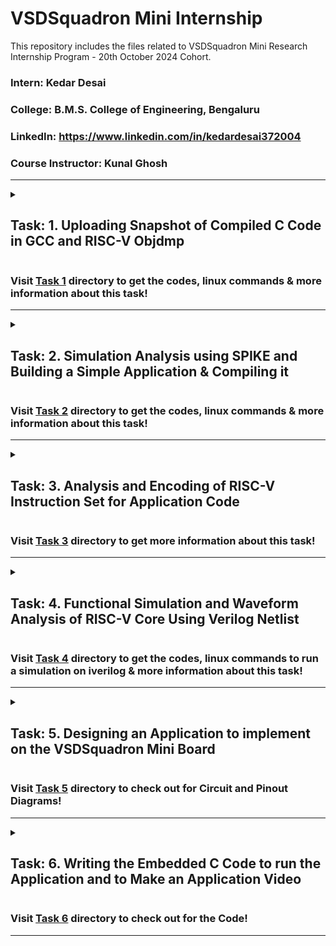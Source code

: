 # VSDSquadron Mini Internship
This repository includes the files related to VSDSquadron Mini Research Internship Program - 20th October 2024 Cohort. 

### Intern: Kedar Desai
### College: B.M.S. College of Engineering, Bengaluru
### LinkedIn: https://www.linkedin.com/in/kedardesai372004
### Course Instructor: Kunal Ghosh

---

<details>
<summary><h2>Task: 1. Uploading Snapshot of Compiled C Code in GCC and RISC-V Objdmp</h2></summary>
  
#### Recording-1: https://1drv.ms/v/s!Ai4WW_jutengioJdZ78uhSPF1aH--w?e=FOv6oe
- [x] Create GitHub repo.
- [x] Install RISC-V toolchain using VDI shared over whatsapp group.
- [x] Refer to [C based Lab video](https://1drv.ms/v/s!Ai4WW_jutenghrYpUsL_MLKJDSLVyg?e=gdA9TW) and [RISC-V based lab video](https://1drv.ms/v/s!Ai4WW_jutengg7dbp9XlZXjJmxogBw?e=ycX4fO). 
- [x] Complete exact steps on your machine. 
- [x] Upload snapshot of compiled C code and RISC-V Objdmp on your GitHub repo.

## Task 1 Output:
   ![Created C Code](https://github.com/user-attachments/assets/cc5f856b-516a-4e10-a154-325292aefda6)
   ***Figure 1. Created C Code***

   ![Compiled C Code](https://github.com/user-attachments/assets/b1a4fa76-8b74-43ec-a888-12e84e3f1331)
   ***Figure 2. Compiled C Code in GCC***

   ![Generated Assembly code for the C code using `-O1` variable](https://github.com/user-attachments/assets/1767b985-86a1-4bb6-96ec-7a2cc144dfef)
   ***Figure 3. Generated Assembly code for the C code using `-O1` variable*** </br>
   Here, when `-O1` variable is used, we see that the compiler takes 15 instructions to compile the C code.

   ![Generated Assembly code for the C code using `-Ofast` variable](https://github.com/user-attachments/assets/e82c6220-c96b-44c0-b95f-d7e0014a3520)
   ***Figure 4. Generated Assembly code for the C code using `-Ofast` variable*** </br>
   But, when `-Ofast` variable is used, we see that the compiler takes 12 instructions to compile the C code.
   
</details>

### Visit [Task 1](https://github.com/Kedard37/VSDSquadron_Mini_Internship/tree/main/Task%201) directory to get the codes, linux commands & more information about this task!

---

<details>
<summary><h2>Task: 2. Simulation Analysis using SPIKE and Building a Simple Application & Compiling it</h2></summary>
  
#### Recording-2: https://1drv.ms/v/s!Ai4WW_jutengioNNuMgM-OzvVic2Qw?e=qyDLQx

<details>
<summary><h3>Task: 2A. Simulation Analysis using SPIKE</h3></summary>
  
- [x] [SPIKE Simulation](https://1drv.ms/v/s!Ai4WW_jutengg7dmZwxQmBY-JEGihg?e=A4ASgZ) and observation with -O1 and -Ofast.
- [x] Upload snapshot of compiled C Code, RISC-V Objdmp with above options on your GitHub repo.

## Task 2A Output:
![Compiled C Code in RISC-V Spike Simulator](https://github.com/user-attachments/assets/ddfac69a-b4ff-402d-b6c6-49476fb0f597) <br/>
***Figure 1. Compiled C Code in Spike Simulator*** <br/>

![Compiled C Code in GCC v/s Spike Simulator](https://github.com/user-attachments/assets/de1e4468-d26f-42bf-b888-e738490ccb5c) <br/>
***Figure 2. Compiled C Code in GCC v/s Spike Simulator*** <br/>
Upon comparing the compiled outputs from GCC (from the previous task) and Spike Simulation (from this task), we see that both the outputs are same. 
Hence, we can conclude that the generated Assembly Instructions are correct for the written C program. 

## Debugging the Compilation Process in Spike Simulation:
  ![image](https://github.com/user-attachments/assets/65dee3f9-9743-4d78-a51d-8114e657b033) <br/>
***Figure 3. Generated Assembly Code in RISC-V Compiler*** <br/>

![Debug 1](https://github.com/user-attachments/assets/9d2c10f3-1d38-4549-a85a-6d1d4c536214) <br/>
***Figure 4. Debug 1*** <br/>
In this image, we see the Spike simulator running in debug mode with the program `Sum1ton.o`. The command `until pc 0 100b0` is issued, which instructs the simulator to run until the program counter (PC) reaches address `0x100b0`. The we the contents of two registers: `a2` and `a0` using the `reg 0` command. Initially, `a2` holds the value `0x0`, and `a0` holds the value `0x1`. The simulator steps through the program, executing two instructions (`lui a2, 0x1` and `lui a0, 0x21`), which load immediate values into the registers. After the instructions execute, `a2` contains `0x1000`, and `a0` contains `0x21000`, showing how the values in these registers change during execution.

![Debug 2](https://github.com/user-attachments/assets/943f67e1-d9f9-47cc-b9d6-274a639a04e2) <br/>
***Figure 5. Debug 2*** <br/>
In the image, the Spike simulator is running `Sum1ton.o` in debug mode, and after halting at PC `0x100b8`, the stack pointer (`sp`) initially holds `0x0000003ffffffb50` and register `a2` holds `0x0000000000001000`. The program then executes two **addi** (add immediate) instructions: the first, `addi sp, sp, -16`, decreases the stack pointer by (16)<sub>decimal</sub> = (10)<sub>hexadecimal</sub>, resulting in `0x0000003ffffffb40`, while the second, `addi a2, a2, 954`, increases the value of register `a2` by (954)<sub>decimal</sub> = (3ba)<sub>hexadecimal</sub>, updating it to `0x0000000000013ba`. This demonstrates how the program updates these registers as part of its execution flow.

![image](https://github.com/user-attachments/assets/3313ea88-82a5-4819-91e9-84ed789ad1a0) <br/>
***Figure 6. Debug 3*** <br/>
In this image, the Spike simulator is running the `Sum1ton.o` program in debug mode, pausing at PC `0x100c0`. Initially, register `a1` holds `0x0000003ffffffb58` and `a0` holds `0x0000000000021000`. The first instruction executed is `li a1, 100`, which loads the value (100)<sub>decimal</sub> = (64)<sub>hexadecimal</sub> into register `a1`, updating it to `0x0000000000000064`. The second instruction, `addi a0, a0, 384`, adds the immediate value (384)<sub>decimal</sub> = (180)<sub>hexadecimal</sub> to the current value of `a0`, resulting in `0x0000000000021180`. This demonstrates how the program updates the values in these registers through simple arithmetic and load operations. <br/>

Similarly, other instructions in the Assembly code can be debugged in the same fashion.
</details>

<details>
<summary><h3>Task: 2B. Building a Simple Application & Compiling the same</h3></summary>
  
- [x] Write a simple C program for any simple application and compile with RISC-V GCC/SPIKE.

## Task 2B Output:
## Digital Design Application:
### Maximum & Minimum Number Detector:
The **Maximum & Minimum Number Detector** is a digital design application that identifies the largest and smallest numbers from a given set of inputs. 
This application is crucial in systems where real-time data processing is needed, such as sensor data analysis, decision-making circuits, or optimization algorithms. 
By comparing multiple inputs, the design detects and outputs both the maximum and minimum values, providing an essential function in data filtering, control systems, and digital signal processing.

#### 1. Writing a C Program to Find Maximum & Minimum of 5 User given Numerical Inputs:
![Create_a_C_Program](https://github.com/user-attachments/assets/1d144a1f-25ee-44e4-bd2d-67c7ac1cf36e) </br>
***Figure 1. Creating a C Program***

#### 2. Compiling the Written C Program using GCC(GNU Compiler Collection):
![Compiled_C_Code_in_GCC](https://github.com/user-attachments/assets/b11b1e2b-8cd8-4075-8712-a281b2c76d25) </br>
***Figure 2. Compiled C Code in GCC***

#### 3. Generating the Assembly Code for the written C Program using RISC-V Compiler:
![Generated_Assembly_code_in_RISC_V_Compiler](https://github.com/user-attachments/assets/a76f6e84-d9b7-4457-baac-85cc3968a8ef) <br/>
***Figure 3. Generated Assembly Code in RISC_V Compiler***

#### 4. Compiling & Verifying the Written C Program using Spike Simulator:
![Compiled_C_Code_in_Spike_Simulator](https://github.com/user-attachments/assets/8de29c45-6d5b-4a38-9d30-0d718d5a18e0) <br/>
***Figure 4. Compiled C Code in Spike Simulator***
### Thus, the outputs compiled by GCC and the Spike Simulator are the same! 
### Hence, Verified!
#### 5. View the Written C Program on the Terminal (OPTIONAL):
![View_the_C_Program](https://github.com/user-attachments/assets/6f91d05d-d847-4342-8c04-b38d196a9fb3) <br/>
***Figure 5. View the C Program***
</details>

</details>

### Visit [Task 2](https://github.com/Kedard37/VSDSquadron_Mini_Internship/tree/main/Task%202) directory to get the codes, linux commands & more information about this task!

---

<details>
<summary><h2>Task: 3. Analysis and Encoding of RISC-V Instruction Set for Application Code</h2></summary>
  
#### Recording-3: https://1drv.ms/v/s!Ai4WW_jutengioVXeULLeI8yaBEUpQ?e=UShN0M
- [x] List various RISC-V instruction type (R, I, S, B, U, J) after going through [RISC-V software documentation](https://riscv.org/technical/specifications/).
- [x] Identify 15 unique RISC-V instructions from riscv-objdmp of your application code.
- [x] Identify exact 32-bit instruction code in the instruction type format for 15 unique instructions.
- [x] Upload the 32-bit pattern on Github.

## Task 3 Output:
<details>
<summary><h3>Subtask: 1. Listing the RISC-V Instruction Types [R, I, S, B, U, J]</h3></summary>
  
![RISC-V Instruction Types](https://github.com/user-attachments/assets/9d0cf4e8-4a7c-4c0c-bc32-505818c5a9e5) <br/>
***Figure 1. RISC-V Instruction Types*** <br/>
*Source: RISC-V, Specifications, Volume 1, Unprivileged Specification version 20240411, Page 24* <br/>

The above figure shows the instruction formats for various RISC-V instruction types. Each of them are described in detail below:

### 1. **R-Type (Register-Type) Instruction:**
![R-Type Instruction](https://github.com/user-attachments/assets/d9a8ba3e-30c5-4e6a-8b0f-e18e670384ec)  <br/>
***Figure 2. R-Type Instruction*** <br/>
*Source: RISC-V, Specifications, Volume 1, Unprivileged Specification version 20240411, Page 23* <br/>
   * **Fields:**
     - `funct7` (bits 31-25): Used to differentiate between similar instructions. Often used for encoding the operation, such as shift amount or sign extension.
     - `rs2` (bits 24-20): Source register 2.
     - `rs1` (bits 19-15): Source register 1.
     - `funct3` (bits 14-12): Specifies the operation to be performed (e.g., add, subtract, etc.).
     - `rd` (bits 11-7): Destination register.
     - `opcode` (bits 6-0): Specifies the type of instruction (e.g., arithmetic, logical).
   * **Usage:** R-Type instructions perform register-to-register operations like arithmetic (ADD, SUB), logical (AND, OR), and shifts (SLL, SRL).
### 2. **I-Type (Immediate-Type) Instruction:**
![I-Type Instruction](https://github.com/user-attachments/assets/eba6cec5-ac04-4270-aef3-ebb9b3d26d95)  <br/>
***Figure 3. I-Type Instruction*** <br/>
*Source: RISC-V, Specifications, Volume 1, Unprivileged Specification version 20240411, Page 23* <br/>
   - **Fields:**
     - `imm[11:0]` (bits 31-20): Immediate value (12-bit signed) that is directly used as an operand.
     - `rs1` (bits 19-15): Source register.
     - `funct3` (bits 14-12): Specifies the operation (e.g., load, add immediate, etc.).
     - `rd` (bits 11-7): Destination register.
     - `opcode` (bits 6-0): Specifies the type of instruction.
   - **Usage:** I-Type instructions are typically used for operations that involve an immediate value, such as `ADDI` (add immediate), load instructions (`LW`), and some system calls.
### 3. **S-Type (Store-Type) Instruction:**
![S-Type Instruction](https://github.com/user-attachments/assets/b7fb90f9-939e-40b9-be68-04f2a7cf845a) <br/>
***Figure 4. S-Type Instruction*** <br/>
*Source: RISC-V, Specifications, Volume 1, Unprivileged Specification version 20240411, Page 23* <br/>
   * **Fields:**
     - `imm[11:5]` (bits 31-25): Upper 7 bits of the immediate value.
     - `rs2` (bits 24-20): Source register 2 (data to be stored).
     - `rs1` (bits 19-15): Source register 1 (base address).
     - `funct3` (bits 14-12): Specifies the operation (e.g., store byte, store word).
     - `imm[4:0]` (bits 11-7): Lower 5 bits of the immediate value.
     - `opcode` (bits 6-0): Specifies the type of instruction.
   * **Usage:** S-Type instructions are used for store operations, where the value in `rs2` is stored in memory at the address computed by adding the immediate value to `rs1`. Example: `SW` (store word).
### 4. **B-Type (Branch-Type) Instruction:**
![B-Type Instruction](https://github.com/user-attachments/assets/4242a6ba-dfeb-4b2a-8540-31ffb27ea258) <br/>
***Figure 5. B-Type Instruction*** <br/>
*Source: RISC-V, Specifications, Volume 1, Unprivileged Specification version 20240411, Page 24* <br/>
   * **Fields:**
     - `imm[12]` (bit 31): 12th bit of the immediate value.
     - `imm[10:5]` (bits 30-25): Bits 10 through 5 of the immediate value.
     - `rs2` (bits 24-20): Source register 2 (used for comparison).
     - `rs1` (bits 19-15): Source register 1 (used for comparison).
     - `funct3` (bits 14-12): Specifies the condition for the branch (e.g., equal, less than).
     - `imm[4:1]` (bits 11-8): Bits 4 through 1 of the immediate value.
     - `imm[11]` (bit 7): 11th bit of the immediate value.
     - `opcode` (bits 6-0): Specifies the type of instruction.
   * **Usage:** B-Type instructions are used for conditional branching based on comparisons between `rs1` and `rs2`. Examples include `BEQ` (branch if equal) and `BNE` (branch if not equal).
### 5. **U-Type (Upper Immediate-Type) Instruction:**
![U-Type Instruction](https://github.com/user-attachments/assets/2698be73-4dd0-4939-9f10-abc44edf4d94) <br/>
***Figure 6. U-Type Instruction*** <br/>
*Source: RISC-V, Specifications, Volume 1, Unprivileged Specification version 20240411, Page 23* <br/>
   * **Fields:**
     - `imm[31:12]` (bits 31-12): 20-bit immediate value.
     - `rd` (bits 11-7): Destination register.
     - `opcode` (bits 6-0): Specifies the type of instruction.
   * **Usage:** U-Type instructions are used to load a 20-bit immediate value into the upper 20 bits of a register. Example: `LUI` (load upper immediate).
### 6. **J-Type (Jump-Type) Instruction:**
![J-Type Instruction](https://github.com/user-attachments/assets/20827770-67f4-4f3f-a139-445805a16f55) <br/>
***Figure 7. J-Type Instruction*** <br/>
*Source: RISC-V, Specifications, Volume 1, Unprivileged Specification version 20240411, Page 24* <br/>
   * **Fields:**
     - `imm[20]` (bit 31): 20th bit of the immediate value.
     - `imm[10:1]` (bits 30-21): Bits 10 through 1 of the immediate value.
     - `imm[11]` (bit 20): 11th bit of the immediate value.
     - `imm[19:12]` (bits 19-12): Bits 19 through 12 of the immediate value.
     - `rd` (bits 11-7): Destination register (used to store the return address).
     - `opcode` (bits 6-0): Specifies the type of instruction.
   * **Usage:** J-Type instructions are used for jump operations, such as `JAL` (jump and link), where the program jumps to a specific address and stores the return address in the destination register.

These formats show how different instruction types in RISC-V are encoded. They balance simplicity, flexibility, and compactness, making the architecture suitable for various types of operations.
</details>

<details>
<summary><h3>Subtask: 2. Identifying 15 unique RISC-V instructions from `Max_Min_Detector.o` Assembly Code along with the 32-Bit Instruction Code</h3></summary>
  
| Instruction No. | RISC_V Instruction | 32-Bit Instruction Code |
| :---: | :--- | :---: |
| 1.  | `lui     a0, 0x2b`       | `0002b537` | 
| 2.  | `addi    a0, a0, -544`   | `de050513` | 
| 3.  | `sd      s3, 40(sp)`     | `03313423` | 
| 4.  | `jal     ra, 10634`      | `55c000ef` | 
| 5.  | `li      s2, 5`          | `00500913` | 
| 6.  | `addiw   s0, s0, 1`      | `0014041b` |
| 7.  | `mv      a1, s0`         | `00040593` |
| 8.  | `bne     s0, s2, 100ec`  | `ff2410e3` |
| 9.  | `lw      a4, 8(sp)`      | `00812703` |
| 10. | `blt     a4, a2, 101dc`  | `0cc74063` |
| 11. | `sext.w  a5, a4`         | `0007079b` |
| 12. | `ld      s0, 64(sp)`     | `04013403` |
| 13. | `j       10174`          | `fcdff06f` |
| 14. | `ret`                    | `00008067` |
| 15. | `xor     a8, a1, a4`     | `0040C433` |
</details>

<details>
<summary><h3>Subtask: 3 & 4. Identifying Exact 32-bit Instruction Code in the Instruction Type format for above unique instructions and uploading it</h3></summary>
  
Here is the instruction breakdown for the given RISC-V instructions in the Instruction Type format:
#### 1. `lui a0, 0x2b`
- **Type**: U-Type
- **Opcode (LUI)**: `0110111` (7 bits)
- **rd (a0)**: x10 = `01010` (5 bits)
- **Immediate (0x2b)**: `00000000000000101011` (upper 20 bits)
- **32-bit instruction**: (`00000000000000101011 01011 0110111`)<sub>2</sub> = (`0002b537`)<sub>16</sub>
  
#### 2. `addi a0, a0, -544`
- **Type**: I-Type
- **Opcode (ADDI)**: `0010011` (7 bits)
- **rd (a0)**: x10 = `01010` (5 bits)
- **rs1 (a0)**: x10 = `01010` (5 bits)
- **funct3**: `000` (3 bits)
- **Immediate (-544)**: `110111100000` (12 bits, two's complement for -544)
- **32-bit instruction**: (`110111100000 01010 000 01010 0010011`)<sub>2</sub> = (`de050513`)<sub>16</sub>

#### 3. `sd s3, 40(sp)`
- **Type**: S-Type
- **Opcode (SD)**: `0100011` (7 bits)
- **rs1 (sp)**: x2 = `00010` (5 bits)
- **rs2 (s3)**: x19 = `10011` (5 bits)
- **funct3**: `011` (3 bits)
- **Immediate (40)**: `000000101000` (split into imm[11:5] and imm[4:0])
  - imm[11:5]: `0000001`
  - imm[4:0]: `01000`
- **32-bit instruction**: (`0000001 10011 00010 011 01000 0100011`)<sub>2</sub> = (`03313423`)<sub>16</sub>

#### 4. `jal ra, 10634`
- **Type**: J-Type
- **Opcode (JAL)**: `1101111` (7 bits)
- **rd (ra)**: x1 = `00001` (5 bits)
- **Immediate (10634)**: `010101110000` (split into imm[20|10:1|11|19:12])
  - imm[20] = `0`
  - imm[10:1] = `1010101110`
  - imm[11] = `0`
  - imm[19:12] = `00000000`
- **32-bit instruction**: (`0 1010101110 0 00000000 00001 1101111`)<sub>2</sub> = (`55c000ef`)<sub>16</sub>

#### 5. `li s2, 5`
- **Type**: I-Type
- **Opcode (ADDI)**: `0010011` (7 bits)
- **rd (s2)**: x18 = `10010` (5 bits)
- **rs1 (x0)**: x0 = `00000` (5 bits)
- **funct3**: `000` (3 bits)
- **Immediate (5)**: `000000000101` (12 bits)
- **32-bit instruction**: (`000000000101 00000 000 10010 0010011`)<sub>2</sub> = (`00500913`)<sub>16</sub>

#### 6. `addiw s0, s0, 1`
- **Type**: I-Type
- **Opcode (ADDIW)**: `0011011` (7 bits)
- **rd (s0)**: x8 = `01000` (5 bits)
- **rs1 (s0)**: x8 = `01000` (5 bits)
- **funct3**: `000` (3 bits)
- **Immediate (1)**: `000000000001` (12 bits)
- **32-bit instruction**: (`000000000001 01000 000 01000 0011011`)<sub>2</sub> = (`0014041b`)<sub>16</sub>

#### 7. `mv a1, s0`
- **Type**: I-Type
- **Opcode (ADDI)**: `0010011` (7 bits)
- **rd (a1)**: x11 = `01011` (5 bits)
- **rs1 (s0)**: x8 = `01000` (5 bits)
- **funct3**: `000` (3 bits)
- **Immediate (0)**: `000000000000` (12 bits)
- **32-bit instruction**: (`000000000000 01000 000 01011 0010011`)<sub>2</sub> = (`00040593`)<sub>16</sub>

#### 8. `bne s0, s2, 100ec`
- **Type**: B-Type
- **Opcode (BNE)**: `1100011` (7 bits)
- **rs1 (s0)**: x8 = `01000` (5 bits)
- **rs2 (s2)**: x18 = `10010` (5 bits)
- **funct3**: `001` (3 bits)
- **Immediate (100ec)**: `111111100100` (split into imm[12|10:5|4:1|11])
  - imm[12] = `1`
  - imm[10:5] = `111111`
  - imm[4:1] = `0000`
  - imm[11] = `1`
- **32-bit instruction**: (`1 111111 10010 01000 001 0000 1 1100011`)<sub>2</sub> = (`ff2410e3`)<sub>16</sub>

#### 9. `lw a4, 8(sp)`
- **Type**: I-Type
- **Opcode (LW)**: `0000011` (7 bits)
- **rd (a4)**: x14 = `01110` (5 bits)
- **rs1 (sp)**: x2 = `00010` (5 bits)
- **funct3**: `010` (3 bits)
- **Immediate (8)**: `000000000100` (12 bits)
- **32-bit instruction**: (`000000001000 00010 010 01110 0000011`)<sub>2</sub> = (`00812703`)<sub>16</sub>

#### 10. `blt a4, a2, 101dc`
- **Type**: B-Type
- **Opcode (BLT)**: `1100011` (7 bits)
- **rs1 (a4)**: x14 = `01110` (5 bits)
- **rs2 (a2)**: x12 = `01100` (5 bits)
- **funct3**: `100` (3 bits)
- **Immediate (101dc)**: `000110011000` (split into imm[12|10:5|4:1|11])
  - imm[12] = `0`
  - imm[10:5] = `000110`
  - imm[4:1] = `0000`
  - imm[11] = `0`
- **32-bit instruction**: (`0 000110 01100 01110 100 0000 0 1100011`)<sub>2</sub> = (`0cc74063`)<sub>16</sub>

#### 11. `sext.w a5, a4`
- **Type**: R-Type
- **Opcode (SLLIW)**: `0011011` (7 bits)
- **rd (a5)**: x15 = `01111` (5 bits)
- **rs1 (a4)**: x14 = `01110` (5 bits)
- **funct3**: `000` (3 bits)
- **rs2**: `00000` (5 bits)
- **funct7**: `0000000` (7 bits)
- **32-bit instruction**: (`0000000 00000 01110 000 01111 0011011`)<sub>2</sub> = (`0007079b`)<sub>16</sub>

#### 12. `ld s0, 64(sp)`
- **Type**: I-Type
- **Opcode (LD)**: `0000011` (7 bits)
- **rd (s0)**: x8 = `01000` (5 bits)
- **rs1 (sp)**: x2 = `00010` (5 bits)
- **funct3**: `011` (3 bits)
- **Immediate (64)**: `000000010000` (12 bits)
- **32-bit instruction**: (`000001000000 00010 011 01000 0000011`)<sub>2</sub> = (`04013403`)<sub>16</sub>

#### 13. `j 10174`
- **Type**: J-Type
- **Opcode (JAL)**: `1101111` (7 bits)
- **rd (x0)**: x0 = `00000` (5 bits)
- **Immediate (10174)**: `111111110100` (split into imm[20|10:1|11|19:12])
  - imm[20] = `1`
  - imm[10:1] = `1111100110`
  - imm[11] = `1`
  - imm[19:12] = `11111111`
- **32-bit instruction**: (`1 1111100110 1 11111111 00000 1101111`)<sub>2</sub> = (`fcdff06f`)<sub>16</sub>

#### 14. `ret`
- **Type**: I-Type
- **Opcode (JALR)**: `1100111` (7 bits)
- **rd (x0)**: x0 = `00000` (5 bits)
- **rs1 (ra)**: x1 = `00001` (5 bits)
- **funct3**: `000` (3 bits)
- **Immediate (0)**: `000000000000` (12 bits)
- **32-bit instruction**: (`000000000000 00001 000 00000 1100111`)<sub>2</sub> = (`00008067`)<sub>16</sub>

#### 15. `xor a8, a1, a4`
- **Type**: R-Type
- **Opcode (XOR)**: `0110011` (7 bits)
- **rd (a8)**: x8 = `01000` (5 bits)
- **rs1 (a1)**: x1 = `00001` (5 bits)
- **rs2 (a4)**: x4 = `00100` (5 bits)
- **funct3**: `100` (3 bits)
- **funct7**: `0000000` (7 bits)
- **32-bit instruction**: (`0000000 00100 00001 100 01000 0110011`)<sub>2</sub> = (`0040C433`)<sub>16</sub>
</details>

</details>

### Visit [Task 3](https://github.com/Kedard37/VSDSquadron_Mini_Internship/tree/main/Task%203) directory to get more information about this task!

---

<details>
<summary><h2>Task: 4. Functional Simulation and Waveform Analysis of RISC-V Core Using Verilog Netlist</h2></summary>

#### Recording-4: https://1drv.ms/v/s!Ai4WW_jutengiocZFrhHrTi2EYFAqA?e=nn2Xee
- [x] Use this [RISC-V Core Verilog netlist](https://github.com/vinayrayapati/rv32i/blob/main/iiitb_rv32i.v) and [testbench](https://github.com/vinayrayapati/rv32i/blob/main/iiitb_rv32i_tb.v) for functional simulation experiment.
- [x] Upload waveform snapshots for the commands on your GitHub.
- [x] Reference GitHub repo is [here](https://github.com/vinayrayapati/rv32i/).

## Task 4 Output:
**IMPORTANT!**
> Please note that designing the RISC-V Architecture and creating its Testbench are not within the scope of this research internship. Therefore, I have utilized the existing RTL Description and Testbench for the RISC-V Architecture, **with minor modifications**, which has already been developed by Vinay Rayapati and Kunal Ghosh. </br>
> *The reference GitHub repository is: [iiitb_rv32i](https://github.com/vinayrayapati/rv32i/).*

### Waveform Analysis of RISC-V Core Instruction Set:
#### The Differences between Standard RISC-V ISA and the Instruction Set used in the reference repository:  
| **Inst. No.** |  **Instruction**  |  **Standard RISC-V ISA OP Code**  |  **Hardcoded ISA OP Code**  |  
| :----: |  :----  |  :----:  |  :----:  |  
| 1 |  `add r6, r2, r1`  |  `32'h00110333`  |  `32'h02208300`  |  
| 2 |  `sub r7, r1, r2`  |  `32'h402083b3` |  `32'h02209380`  |  
| 3 |  `and r8, r1, r3`  |  `32'h0030f433`  |  `32'h0230a400`  |  
| 4 |  `or r9, r2, r5`  |  `32'h005164b3`  |  `32'h02513480`  |  
| 5 |  `xor r10, r1, r4`  |  `32'h0040c533`  |  `32'h0240c500`  |  
| 6 |  `slt r1, r2, r4`  |  `32'h0045a0b3`  |  `32'h02415580`  |  
| 7 |  `addi r12, r4, 5`  |  `32'h004120b3`  |  `32'h00520600`  |  
| 8 |  `beq r0, r0, 15`  |  `32'h00000f63`  |  `32'h00f00002`  |
| 9 |  `sw r3, r1, 2`  |  `32'h0030a123`  |  `32'h00209181`  |  
| 10 |  `lw r13, r1, 2`  |  `32'h0020a683` |  `32'h00208681`  |  
| 11 |  `srl r16, r14, r2`  |  `32'h0030a123`  |  `32'h00271803`  |
| 12 |  `sll r15, r1, r2`  |  `32'h002097b3`  |  `32'h00208783`  |   

#### **Instruction 1.** `add r6, r2, r1` </br>
![ADD](https://github.com/user-attachments/assets/6fdac1d4-b422-4ad0-a931-c266280e6236) </br>
***Figure 1. ADD Instruction*** </br>
- **ADD**: Adds two registers and stores the result in the destination register. 
- **Operation**: `ADD:EX_MEM_ALUOUT <= ID_EX_A + ID_EX_B;` 
- **32-bit OP Code**: (`02208300`)<sub>16</sub> 
- **ID_EX_A**: (1)<sub>10</sub>  
- **ID_EX_B**: (2)<sub>10</sub>  
- **EX_MEM_ALUOUT**: (3)<sub>10</sub> 
- **Procedure**: (1)<sub>10</sub>  + (2)<sub>10</sub>  = (3)<sub>10</sub> 

#### **Instruction 2.** `sub r7, r1, r2` </br>
![SUB](https://github.com/user-attachments/assets/1f1a1318-f379-4ebd-9b4e-b01072205833) </br>
***Figure 2. SUB Instruction*** </br>
- **SUB**: Subtracts the second register from the first and stores the result in the destination register.
- **Operation**: `SUB:EX_MEM_ALUOUT <= ID_EX_A - ID_EX_B;` 
- **32-bit OP Code**: (`02209380`)<sub>16</sub> 
- **ID_EX_A**: (1)<sub>10</sub>  
- **ID_EX_B**: (2)<sub>10</sub>  
- **EX_MEM_ALUOUT**: (-1)<sub>10</sub> 
- **Procedure**: (1)<sub>10</sub>  - (2)<sub>10</sub>  = (-1)<sub>10</sub> 

#### **Instruction 3.** `and r8, r1, r3` </br>
![AND](https://github.com/user-attachments/assets/2f1726f5-7283-46ef-98f6-ae92ab506534) </br>
***Figure 3. AND Instruction*** </br>
- **AND**: Performs a bitwise AND on two registers and stores the result in the destination register.
- **Operation**: `AND:EX_MEM_ALUOUT <= ID_EX_A & ID_EX_B;` 
- **32-bit OP Code**: (`0230A400`)<sub>16</sub> 
- **ID_EX_A**: (1)<sub>10</sub>  
- **ID_EX_B**: (3)<sub>10</sub>  
- **EX_MEM_ALUOUT**: (1)<sub>10</sub> 
- **Procedure**: (1)<sub>10</sub>  & (3)<sub>10</sub>  = (0001)<sub>2</sub> & (0011)<sub>2</sub> = (0001)<sub>2</sub> = (1)<sub>10</sub>

#### **Instruction 4.** `or r9, r2, r5` </br>
![OR](https://github.com/user-attachments/assets/7014a244-9719-4087-98f0-eebc91beb9cb) </br>
***Figure 4. OR Instruction*** </br>
- **OR**: Performs a bitwise OR on two registers and stores the result in the destination register.
- **Operation**: `OR :EX_MEM_ALUOUT <= ID_EX_A | ID_EX_B;` 
- **32-bit OP Code**: (`02513480`)<sub>16</sub> 
- **ID_EX_A**: (2)<sub>10</sub>  
- **ID_EX_B**: (5)<sub>10</sub>  
- **EX_MEM_ALUOUT**: (7)<sub>10</sub> 
- **Procedure**: (2)<sub>10</sub>  | (5)<sub>10</sub>  = (0010)<sub>2</sub> | (0101)<sub>2</sub> = (0111)<sub>2</sub> = (7)<sub>10</sub>

#### **Instruction 5.** `xor r10, r1, r4` </br>
![XOR](https://github.com/user-attachments/assets/e225d901-fca9-4735-897a-9fe422ec7832) </br>
***Figure 5. XOR Instruction*** </br>
- **XOR**: Performs a bitwise XOR on two registers and stores the result in the destination register.
- **Operation**: `XOR:EX_MEM_ALUOUT <= ID_EX_A ^ ID_EX_B;` 
- **32-bit OP Code**: (`0240C500`)<sub>16</sub> 
- **ID_EX_A**: (1)<sub>10</sub>  
- **ID_EX_B**: (4)<sub>10</sub>  
- **EX_MEM_ALUOUT**: (5)<sub>10</sub> 
- **Procedure**: (1)<sub>10</sub>  ^ (4)<sub>10</sub>  = (0001)<sub>2</sub> ^ (0100)<sub>2</sub> = (0101)<sub>2</sub> = (5)<sub>10</sub>

#### **Instruction 6.** `slt r1, r2, r4` </br>
![SLT](https://github.com/user-attachments/assets/767c100a-b365-4e40-9541-4931fbb6a4f1) </br>
***Figure 6. SLT Instruction*** </br>
- **SLT**: Sets the destination register to 1 if the first register is less than the second; otherwise, it sets it to 0.
- **Operation**: `SLT:EX_MEM_ALUOUT <= (ID_EX_A < ID_EX_B) ? 32'd1 : 32'd0;` 
- **32-bit OP Code**: (`02415580`)<sub>16</sub> 
- **ID_EX_A**: (2)<sub>10</sub>  
- **ID_EX_B**: (4)<sub>10</sub>  
- **EX_MEM_ALUOUT**: (1)<sub>10</sub> 
- **Procedure**: (2)<sub>10</sub> < (4)<sub>10</sub>  = `True`= (1)<sub>2</sub>

#### **Instruction 7.** `addi r12, r4, 5` </br>
![ADDI](https://github.com/user-attachments/assets/1cdb5d04-ad6d-46df-bb84-b20ead2e66e3) </br>
***Figure 7. ADDI Instruction*** </br>
- **ADDI**: Adds an immediate value to a register and stores the result in the destination register.
- **Operation**: `ADDI:EX_MEM_ALUOUT <= ID_EX_A + ID_EX_IMMEDIATE;` 
- **32-bit OP Code**: (`00520600`)<sub>16</sub> 
- **ID_EX_A**: (4)<sub>10</sub>  
- **ID_EX_IMMEDIATE**: (5)<sub>10</sub>  
- **EX_MEM_ALUOUT**: (9)<sub>10</sub> 
- **Procedure**: (4)<sub>10</sub> + (5)<sub>10</sub>  = (9)<sub>10</sub>

#### **Instruction 8.** `sw r3, r1, 2` </br>
![SW](https://github.com/user-attachments/assets/1894283b-b19c-4507-8b30-988a91f121a2) </br>
***Figure 8. SW Instruction*** </br>
- **SW**: Stores the word in a register to a memory address calculated from a base register and an immediate offset.
- **Operation**: `SW  :EX_MEM_ALUOUT <= ID_EX_IR[24:20] + ID_EX_IR[19:15];` 
- **32-bit OP Code**: (`00209181`)<sub>16</sub> 
- **ID_EX_IR[24:20]**: (00010)<sub>2</sub>  
- **ID_EX_IR[19:15]**: (00001)<sub>2</sub>  
- **EX_MEM_ALUOUT**: (00011)<sub>2</sub> = (3)<sub>10</sub>
- **Procedure**: (00010)<sub>2</sub> + (00001)<sub>2</sub> = (2)<sub>10</sub> + (1)<sub>10</sub>  = (00011)<sub>2</sub> = (3)<sub>10</sub>

#### **Instruction 9.** `sll r15, r1, r2` </br>
![SLL](https://github.com/user-attachments/assets/b9c2e08b-cc01-423e-acf8-32efdc6f593a) </br>
***Figure 9. SLL Instruction*** </br>
- **SLL**: Shifts the bits in the first register left by the number of positions specified in the second register, storing the result in the destination register.
- **Operation**: `SLL:EX_MEM_ALUOUT <= ID_EX_A << ID_EX_B;` 
- **32-bit OP Code**: (`00208783`)<sub>16</sub> 
- **ID_EX_A**: (1)<sub>10</sub>  
- **ID_EX_B**: (2)<sub>10</sub>  
- **EX_MEM_ALUOUT**: (4)<sub>10</sub>
- **Procedure**: (1)<sub>10</sub> << (2)<sub>10</sub> = (0001)<sub>2</sub> << (2)<sub>10</sub>  = (0100)<sub>2</sub> = (4)<sub>10</sub>

#### **Instruction 10.** `beq r0, r0, 15` </br>
![BEQ](https://github.com/user-attachments/assets/10e1ad5e-b95e-4be8-8356-f89dfacf36e0) </br>
***Figure 10. BEQ Instruction*** </br>
- **BEQ**: Branch if equal; jumps to a specified instruction if two registers are equal.
- **Operation**: `EX_MEM_ALUOUT <= ID_EX_NPC + ID_EX_IMMEDIATE;` 
- **32-bit OP Code**: (`00F00002`)<sub>16</sub> 
- **ID_EX_NPC**: (10)<sub>10</sub>  
- **ID_EX_IMMEDIATE**: (15)<sub>10</sub>  
- **EX_MEM_ALUOUT**: (25)<sub>10</sub>
- **Procedure**: (10)<sub>10</sub> + (15)<sub>10</sub> = (25)<sub>10</sub>

**NOTES!**
> - **BNE**: Branch if not equal; jumps to a specified instruction if two registers are not equal.
>    - **Operation**: `EX_MEM_ALUOUT <= ID_EX_NPC+ID_EX_IMMEDIATE;` 
>    - **32-bit OP Code**: (`01409002`)<sub>16</sub> 
> - **LW**: Load word; loads a 32-bit word from memory into a register.
>    - **Operation**: `LW  :EX_MEM_ALUOUT <= ID_EX_A + ID_EX_IMMEDIATE;` 
>    - **32-bit OP Code**: (`00208681`)<sub>16</sub> 
> - **SRL**: Shift right logical; shifts the bits in a register to the right by a specified amount, filling with zeros.
>    - **Operation**: `SRL:EX_MEM_ALUOUT <= ID_EX_A >> ID_EX_B;` 
>    - **32-bit OP Code**: (`00271803`)<sub>16</sub>

</details>

### Visit [Task 4](https://github.com/Kedard37/VSDSquadron_Mini_Internship/tree/main/Task%204) directory to get the codes, linux commands to run a simulation on iverilog & more information about this task!

---

<details>
<summary><h2>Task: 5. Designing an Application to implement on the VSDSquadron Mini Board</h2></summary>

#### Recording-5: https://1drv.ms/v/s!Ai4WW_jutengioh8MuA8BX0hiGfEmQ?e=N4GmAb
- [x] Update the repo with Project Name, Overview, Components Required to build your Application, Circuit Connection, Pinout Diagram and Table for Pin Connection.

# Task 5 Output:
## Project Name:
### Implementation of a Decade Up & Down Counter using VSDSquadron Mini Board.

## Overview:
The **Decade Up & Down Counter** project showcases a digital counting system designed to increment or decrement through a sequence of ten states, ranging from 0 to 9. This counter is built to count either up or down based on a control input, making it versatile for various applications where sequential counting is required. At the heart of the system is a flip-flop-based architecture or a dedicated counter IC, which tracks the current count and modifies it according to the user's input for up or down counting. Here, we are using a RISC-V based processor to execute the same.

The counter continuously cycles through the ten states in a loop, resetting to 0 after reaching 9 when counting up or transitioning back to 9 from 0 when counting down. This cyclical counting feature makes the Decade Up/Down Counter ideal for applications in digital clocks, timers, frequency division, and other counting-based circuits. The project demonstrates precise, reliable counting and offers users a flexible, programmable solution for tasks that require accurate sequential control in digital systems.

## Components Required:
1. VSDSquadron Mini Board - CH32V003x RISC-V based Microprocessors (Qty. 1)
2. 7 Segment Display - Common Cathode - SUN056CC (Qty. 1)
3. 3 Terminal Slide Switch (Qty. 1)
4. 1KΩ Resistor (Qty. 1)
5. Breadboard - Small (Qty. 1)
6. Jumper Wires (Qty. As per your Requirement)
7. Power Bank - To Power the Circuit (Qty. 1) - Any other Power Sources can be used

## Circuit Connections:
![Decade Up & Down Counter Circuit Diagram](https://github.com/user-attachments/assets/ac190bbe-9002-4a09-bed6-e941a6fd632f) </br>
***Figure 1. Decade Up & Down Counter Circuit Diagram***

The circuit integrates a **7-segment display** with the **VSDSquadron Mini** microcontroller to display numbers from 0 to 9, forming a MOD-10 counter. Each segment of the 7-segment display (labeled A to G) is connected to specific digital pins on the VSDSquadron Mini. The segment pins is connected as follows: segment ***'A'*** to **PD1**, ***'B'*** to **PD2**, ***'C'*** to **PD3**, ***'D'*** to **PD4**, ***'E'*** to **PD5**, ***'F'*** to **PD6**, ***'G'*** to **PD7** and ***'DP'*** to **GND** on the microcontroller. Current-limiting resistor is added in series with each segment pin to protect the LEDs in the display. The common ground pin of the 7-segment display is connected to the **GND** pin of the microcontroller, and the display is powered by the **5V** supply from the VSDSquadron Mini.

A **3-terminal switch** is also used to toggle between up-counting and down-counting modes. The common terminal of the switch is connected to **PD0**, while the other two terminals are connected to **GND** and **5V** on the microcontroller. This configuration allows the microcontroller to read the switch’s state and determine the counting direction. When the switch connects **PD0** to **GND**, the microcontroller interprets it as an down-count command; when **PD0** is connected to **5V**, it counts up. The microcontroller reads these signals, incrementing the count for up mode and decrementing it for down mode, providing dynamic control over the counting direction.

## Pinout Diagram:
![Decade Up & Down Counter Pinout Diagram](https://github.com/user-attachments/assets/15ac4125-31ae-45e2-9a2e-f479514142b4) </br>
***Figure 2. Decade Up & Down Counter Pinout Diagram***

## Table for Pin Connection:
| VSDSquadron Mini Board | 7 Segment Display (Common Cathode) |
| :----: | :----: |
| PD1 | **A** - Pin 7 |
| PD2 | **B** - Pin 6 |
| PD3 | **C** - Pin 4 |
| PD4 | **D** - Pin 2 |
| PD5 | **E** - Pin 1 |
| PD6 | **F** - Pin 9 |
| PD7 | **G** - Pin 10 |
| GND | **DP** - Pin 5 |
| GND | **GND** - Pin 3, 8 |

| VSDSquadron Mini Board | 3 Terminal Slide Switch |
| :----: | :----: |
| 5V | Terminal 1 |
| PD0 | Common Terminal |
| GND | Terminal 2 |

</details>

### Visit [Task 5](https://github.com/Kedard37/VSDSquadron_Mini_Internship/tree/main/Task%205) directory to check out for Circuit and Pinout Diagrams!

---

<details>
<summary><h2>Task: 6. Writing the Embedded C Code to run the Application and to Make an Application Video</h2></summary>

#### Recording-6: https://1drv.ms/v/s!Ai4WW_jutengiolkxov715w-asATcQ?e=YscWxk
- [x] Upload Final working code and short video of the application
# Task 6 Output:
## Software Used to Program:
### Arduino IDE
Check this [LINK](https://github.com/openwch/arduino_core_ch32) to know how to use Arduino IDE to upload the Embedded C Program to VSDSquadron Mini Board.

## Embedded C Program:
![Decade_Up_and_Down _Counter](https://github.com/user-attachments/assets/6799a588-eb7d-4c40-ad0d-8a12c8ddab11)
> [!CAUTION]
> Please note that the definition of 7 Segment Display Pins differ from the ones shown in the circuit diagram in Task 5, due to some problems while connecting on the hardware.

## Application Video:
Click on the link below to access the video: </br>
[Decade Up and Down Counter using VSDSquadron Mini](https://www.youtube.com/watch?v=9uscqmVCgss)

</details>

### Visit [Task 6](https://github.com/Kedard37/VSDSquadron_Mini_Internship/tree/main/Task%206) directory to check out for the Code!

---

